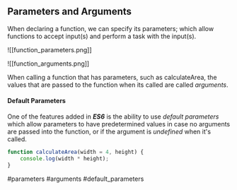 ## Parameters and Arguments

When declaring a function, we can specify its parameters; which allow functions to accept input(s) and perform a task with the input(s).

![[function_parameters.png]]

![[function_arguments.png]]

When calling a function that has parameters, such as calculateArea, the values that are passed to the function when its called are called *arguments*.

#### Default Parameters

One of the features added in **_ES6_**  is the ability to use _default parameters_ which allow parameters to have predetermined values in case no arguments are passed into the function, or if the argument is _undefined_ when it's called.

```js
function calculateArea(width = 4, height) {
	console.log(width * height);
}
```

#parameters
#arguments
#default_parameters
